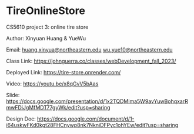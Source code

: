 # TireOnlineStore
CS5610 project 3: online tire store

Author: Xinyuan Huang & YueWu

Email: huang.xinyua@northeastern.edu wu.yue10@northeastern.edu

Class Link: https://johnguerra.co/classes/webDevelopment_fall_2023/

Deployed Link: https://tire-store.onrender.com/

Video: https://youtu.be/x8qGvV5bAas

Slide: https://docs.google.com/presentation/d/1x2TQDMima5W9avYuwBohqxarRmwFDiJgMfMDT77gyWk/edit?usp=sharing

Design Doc: https://docs.google.com/document/d/1-i64uskwFKd0kgt28FHCnywp8nk7NkniDFPyc1ohYEw/edit?usp=sharing
